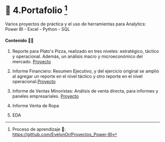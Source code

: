 # 💼 4.Portafolio [^1]  
Varios proyectos de práctica y el uso de herramientas para Analytics:  Power BI - Excel - Python - SQL

#### Contenido 👩‍💻

1. Reporte para Plato's Pizza, realizado en tres niveles: estratégico, táctico y operacional. Además, un análisis macro y microeconómico del mercado. [Proyecto]( https://github.com/EvelynOr/4.Portafolio/tree/main/Pizza%20Challenge)

2. Informe Financiero: Resumen Ejecutivo, y del ejercicio original se amplió al agregar un reporte en el nivel táctico y otro reporte en el nivel operacional.[Proyecto](https://github.com/EvelynOr/4.Portafolio/tree/main/2.Finanzas)

3. Informe de Ventas Minoristas: Análisis de venta directa, para informes y paneles empresariales. [Proyecto](https://github.com/EvelynOr/4.Portafolio/tree/main/3.%20Ventas%20Minorista)

4. Informe Venta de Ropa

5. EDA

[^1]: Proceso de aprendizaje 👣: https://github.com/EvelynOr/Proyectos_Power-BI

